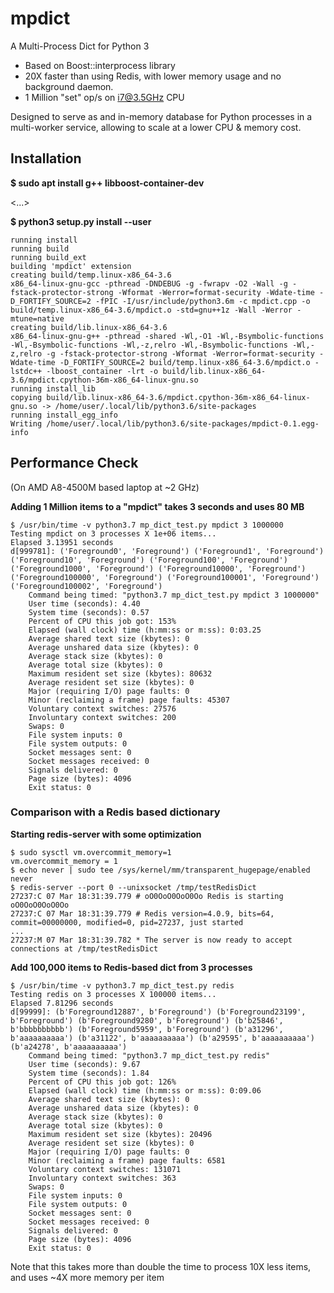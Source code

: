 # mpdict
A Multi-Process Dict for Python 3

* Based on Boost::interprocess library
* 20X faster than using Redis, with lower memory usage and no background daemon.
* 1 Million "set" op/s on i7@3.5GHz CPU

Designed to serve as and in-memory database for Python processes in a multi-worker service, allowing to scale at a lower CPU & memory cost.

## Installation

**$ sudo apt install g++ libboost-container-dev**

<...>

**$ python3 setup.py install --user**
```
running install
running build
running build_ext
building 'mpdict' extension
creating build/temp.linux-x86_64-3.6
x86_64-linux-gnu-gcc -pthread -DNDEBUG -g -fwrapv -O2 -Wall -g -fstack-protector-strong -Wformat -Werror=format-security -Wdate-time -D_FORTIFY_SOURCE=2 -fPIC -I/usr/include/python3.6m -c mpdict.cpp -o build/temp.linux-x86_64-3.6/mpdict.o -std=gnu++1z -Wall -Werror -mtune=native
creating build/lib.linux-x86_64-3.6
x86_64-linux-gnu-g++ -pthread -shared -Wl,-O1 -Wl,-Bsymbolic-functions -Wl,-Bsymbolic-functions -Wl,-z,relro -Wl,-Bsymbolic-functions -Wl,-z,relro -g -fstack-protector-strong -Wformat -Werror=format-security -Wdate-time -D_FORTIFY_SOURCE=2 build/temp.linux-x86_64-3.6/mpdict.o -lstdc++ -lboost_container -lrt -o build/lib.linux-x86_64-3.6/mpdict.cpython-36m-x86_64-linux-gnu.so
running install_lib
copying build/lib.linux-x86_64-3.6/mpdict.cpython-36m-x86_64-linux-gnu.so -> /home/user/.local/lib/python3.6/site-packages
running install_egg_info
Writing /home/user/.local/lib/python3.6/site-packages/mpdict-0.1.egg-info
```

## Performance Check

(On AMD A8-4500M based laptop at ~2 GHz)

**Adding 1 Million items to a "mpdict" takes 3 seconds and uses 80 MB**
```
$ /usr/bin/time -v python3.7 mp_dict_test.py mpdict 3 1000000
Testing mpdict on 3 processes X 1e+06 items...
Elapsed 3.13951 seconds
d[999781]: ('Foreground0', 'Foreground') ('Foreground1', 'Foreground') ('Foreground10', 'Foreground') ('Foreground100', 'Foreground') ('Foreground1000', 'Foreground') ('Foreground10000', 'Foreground') ('Foreground100000', 'Foreground') ('Foreground100001', 'Foreground') ('Foreground100002', 'Foreground')
	Command being timed: "python3.7 mp_dict_test.py mpdict 3 1000000"
	User time (seconds): 4.40
	System time (seconds): 0.57
	Percent of CPU this job got: 153%
	Elapsed (wall clock) time (h:mm:ss or m:ss): 0:03.25
	Average shared text size (kbytes): 0
	Average unshared data size (kbytes): 0
	Average stack size (kbytes): 0
	Average total size (kbytes): 0
	Maximum resident set size (kbytes): 80632
	Average resident set size (kbytes): 0
	Major (requiring I/O) page faults: 0
	Minor (reclaiming a frame) page faults: 45307
	Voluntary context switches: 27576
	Involuntary context switches: 200
	Swaps: 0
	File system inputs: 0
	File system outputs: 0
	Socket messages sent: 0
	Socket messages received: 0
	Signals delivered: 0
	Page size (bytes): 4096
	Exit status: 0
```

### Comparison with a Redis based dictionary

**Starting redis-server with some optimization**
```
$ sudo sysctl vm.overcommit_memory=1
vm.overcommit_memory = 1
$ echo never | sudo tee /sys/kernel/mm/transparent_hugepage/enabled
never
$ redis-server --port 0 --unixsocket /tmp/testRedisDict
27237:C 07 Mar 18:31:39.779 # oO0OoO0OoO0Oo Redis is starting oO0OoO0OoO0Oo
27237:C 07 Mar 18:31:39.779 # Redis version=4.0.9, bits=64, commit=00000000, modified=0, pid=27237, just started
...
27237:M 07 Mar 18:31:39.782 * The server is now ready to accept connections at /tmp/testRedisDict
```

**Add 100,000 items to Redis-based dict from 3 processes**
```
$ /usr/bin/time -v python3.7 mp_dict_test.py redis
Testing redis on 3 processes X 100000 items...
Elapsed 7.81296 seconds
d[99999]: (b'Foreground12887', b'Foreground') (b'Foreground23199', b'Foreground') (b'Foreground9280', b'Foreground') (b'b25846', b'bbbbbbbbbb') (b'Foreground5959', b'Foreground') (b'a31296', b'aaaaaaaaaa') (b'a31122', b'aaaaaaaaaa') (b'a29595', b'aaaaaaaaaa') (b'a24278', b'aaaaaaaaaa')
	Command being timed: "python3.7 mp_dict_test.py redis"
	User time (seconds): 9.67
	System time (seconds): 1.84
	Percent of CPU this job got: 126%
	Elapsed (wall clock) time (h:mm:ss or m:ss): 0:09.06
	Average shared text size (kbytes): 0
	Average unshared data size (kbytes): 0
	Average stack size (kbytes): 0
	Average total size (kbytes): 0
	Maximum resident set size (kbytes): 20496
	Average resident set size (kbytes): 0
	Major (requiring I/O) page faults: 0
	Minor (reclaiming a frame) page faults: 6581
	Voluntary context switches: 131071
	Involuntary context switches: 363
	Swaps: 0
	File system inputs: 0
	File system outputs: 0
	Socket messages sent: 0
	Socket messages received: 0
	Signals delivered: 0
	Page size (bytes): 4096
	Exit status: 0
```

Note that this takes more than double the time to process 10X less items, and uses ~4X more memory per item
